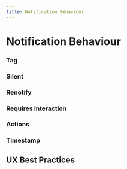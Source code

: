 ```yaml
---
title: Notification Behaviour
---
```

# Notification Behaviour

### Tag

### Silent

### Renotify

### Requires Interaction

### Actions

### Timestamp

## UX Best Practices
